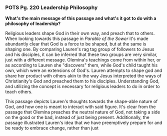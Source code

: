### POTS Pg. 220 Leadership Philosophy

**What's the main message of this passage and what's it got to do with a philosophy of leadership?**

Religious leaders shape God in their own way, and preach that to others. When looking towards this passage in *Parable of the Sower* it's made abundantly clear that God is a force to be shaped, but at the same is shaping one. By comparing Lauren's rag tag group of followers to Jesus and his disciples, it can be inferred that these two groups are very similar, just with a different message. Olemina's teachings come from within her, or as according to Lauren she "discovers" them, while God's child taught his own, which were an extensions of God's. Lauren attempts to shape god and share her product with others akin to the way Jesus interpreted the ways of Christianity's God and preached them to his disciples. Understanding God, and utilizing the concept is necessary for religious leaders to do in order to teach others. 



This passage depicts Lauren's thoughts towards the shape-able nature of God, and how one is meant to interact with said figure. It's clear from the passage that Olemina preaches the neutral nature of God, not taking a side on the good or the bad, instead of just being present. Additionally, the passage illustrated Lauren's idea that we have preemptively prepare for and be ready to embrace change, rather than just 



